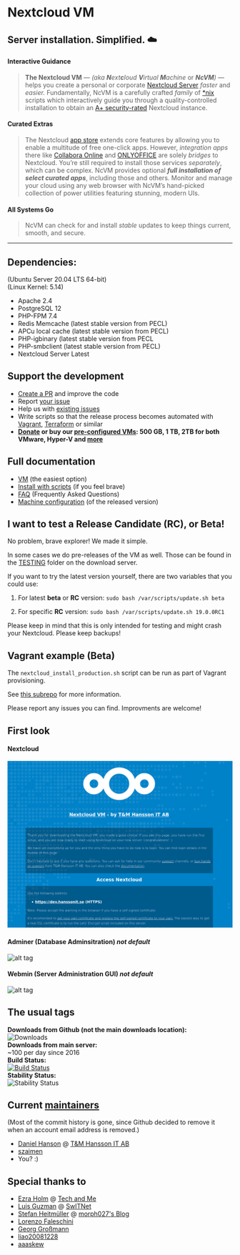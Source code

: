 Nextcloud VM
============

Server installation. Simplified. :cloud:
--------------------------------

#### Interactive Guidance
> **The Nextcloud VM** — _(aka **N**ext**c**loud **V**irtual **M**achine_ or _**NcVM**)_ — helps you create a personal or corporate [Nextcloud Server] _faster_ and _easier._ Fundamentally, NcVM is a carefully crafted _family_ of [\*nix] scripts which interactively guide you through a quality-controlled installation to obtain an [A+ security-rated] Nextcloud instance.

#### Curated Extras
> The Nextcloud [app store] extends core features by allowing you to enable a multitude of free one-click apps. However, _integration apps_ there like [Collabora Online] and [ONLYOFFICE] are solely _bridges_ to Nextcloud. You’re still required to install those services _separately_, which can be complex. NcVM provides optional _**full installation of select curated apps**_, including those and others. Monitor and manage your cloud using any web browser with NcVM’s hand-picked collection of power utilities featuring stunning, modern UIs.

#### All Systems Go
> NcVM can check for and install _stable_ updates to keep things current, smooth, and secure.

--------------------

## Dependencies:
(Ubuntu Server 20.04 LTS 64-bit)
<br>
(Linux Kernel: 5.14)
- Apache 2.4
- PostgreSQL 12
- PHP-FPM 7.4
- Redis Memcache (latest stable version from PECL)
- APCu local cache (latest stable version from PECL)
- PHP-igbinary (latest stable version from PECL
- PHP-smbclient (latest stable version from PECL)
- Nextcloud Server Latest

## Support the development
* [Create a PR](https://help.github.com/articles/creating-a-pull-request/) and improve the code
* Report [your issue](https://github.com/nextcloud/vm/issues/new)
* Help us with [existing issues](https://github.com/nextcloud/vm/issues)
* Write scripts so that the release process becomes automated with [Vagrant](https://www.vagrantup.com/docs/getting-started/), [Terraform](https://www.terraform.io/) or similar
* **[Donate](https://shop.hanssonit.se/product-category/donate/) or buy our [pre-configured VMs](https://shop.hanssonit.se/product-category/virtual-machine/): 500 GB, 1 TB, 2TB for both VMware, Hyper-V and [more](https://docs.hanssonit.se/s/W6fMouPiqQz3_Mog/virtual-machines-vm/d/W7Du9uPiqQz3_Mr1/nextcloud-vm-machine-configuration?currentPageId=bls17dahv0jgrltpif20)**
  
## Full documentation
* [VM](https://docs.hanssonit.se/s/W6fMouPiqQz3_Mog/virtual-machines-vm/d/W6fMquPiqQz3_Moi/nextcloud-vm) (the easiest option)
* [Install with scripts](https://docs.hanssonit.se/s/bj0vl1ihv0jgrmfm08j0/build-your-own/d/bj0vl4ahv0jgrmfm0950/nextcloud-vm) (if you feel brave)
* [FAQ](https://docs.hanssonit.se/s/bj101nihv0jgrmfm09f0/faq/d/bj101pihv0jgrmfm0a10/nextcloud-vm?currentPageId=bj101sqhv0jgrmfm0a1g) (Frequently Asked Questions)
* [Machine configuration](https://docs.hanssonit.se/s/W6fMouPiqQz3_Mog/virtual-machines-vm/d/W7Du9uPiqQz3_Mr1/machine-setup-nextcloud-vm) (of the released version)

## I want to test a Release Candidate (RC), or Beta!
No problem, brave explorer! We made it simple. 

In some cases we do pre-releases of the VM as well. Those can be found in the [TESTING](https://cloud.hanssonit.se/s/zjsqkrSpzqJGE9N?path=%2FTESTING) folder on the download server. 

If you want to try the latest version yourself, there are two variables that you could use:

1. For latest **beta** or **RC** version: `sudo bash /var/scripts/update.sh beta`

2. For specific **RC** version: `sudo bash /var/scripts/update.sh 19.0.0RC1`

Please keep in mind that this is only intended for testing and might crash your Nextcloud. Please keep backups!


## Vagrant example (Beta)

The `nextcloud_install_production.sh` script can be run as part of Vagrant provisioning.

See [this subrepo](https://github.com/nextcloud/vm/tree/master/vagrant) for more information.

Please report any issues you can find. Improvments are welcome!

## First look
#### Nextcloud
![alt tag](https://github.com/nextcloud/nextcloud.com/blob/master/assets/img/features/VMwelcome.png)
#### Adminer (Database Adminsitration) *not default*
![alt tag](https://i.imgur.com/tiF4chg.png)
#### Webmin (Server Administration GUI) *not default*
![alt tag](https://i.imgur.com/hLkmA1D.png)

## The usual tags
**Downloads from Github (not the main downloads location):**
<br>
![Downloads](https://img.shields.io/github/downloads/nextcloud/vm/total.svg)
<br>
**Downloads from main server:**
<br>
~100 per day since 2016
<br>
**Build Status:**
<br>
[![Build Status](https://travis-ci.org/nextcloud/vm.svg?branch=master)](https://travis-ci.org/nextcloud/vm)
<br>
**Stability Status:**
<br>
![Stability Status](https://img.shields.io/badge/stability-stable-brightgreen.svg)

## Current [maintainers](https://github.com/nextcloud/vm/graphs/contributors)
(Most of the commit history is gone, since Github decided to remove it when an account email address is removed.)
* [Daniel Hanson](https://github.com/enoch85) @ [T&M Hansson IT AB](https://www.hanssonit.se)
* [szaimen](https://github.com/szaimen)
* You? :)

## Special thanks to
* [Ezra Holm](https://github.com/ezraholm50) @ [Tech and Me](https://www.techandme.se)
* [Luis Guzman](https://github.com/Ark74) @ [SwITNet](https://switnet.net)
* [Stefan Heitmüller](https://github.com/morph027) @ [morph027's Blog](https://morph027.gitlab.io/)
* [Lorenzo Faleschini](https://github.com/penzoiders)
* [Georg Großmann](https://github.com/ggeorgg)
* [liao20081228](https://github.com/liao20081228)
* [aaaskew](https://github.com/aaaskew)

[Nextcloud Server]: https://bit.ly/2CHIUkA
[app store]: https://bit.ly/2HUy4v9
[\*nix]: https://bit.ly/2UaCC7b
[A+ security-rated]: https://bit.ly/2mvlyJ3
[Collabora Online]: https://bit.ly/2WjVVZ8
[ONLYOFFICE]: https://bit.ly/2FA0TKj
